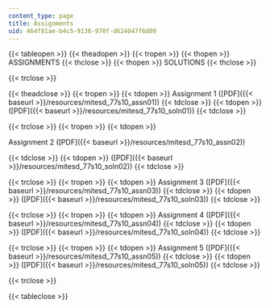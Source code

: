 ```yaml
---
content_type: page
title: Assignments
uid: 464f81ae-b4c5-9136-970f-d624047f6d09
---
```


{{< tableopen >}}
{{< theadopen >}}
{{< tropen >}}
{{< thopen >}}
ASSIGNMENTS
{{< thclose >}}
{{< thopen >}}
SOLUTIONS
{{< thclose >}}

{{< trclose >}}

{{< theadclose >}}
{{< tropen >}}
{{< tdopen >}}
Assignment 1 ([PDF]({{< baseurl >}}/resources/mitesd_77s10_assn01))
{{< tdclose >}}
{{< tdopen >}}
([PDF]({{< baseurl >}}/resources/mitesd_77s10_soln01))
{{< tdclose >}}

{{< trclose >}}
{{< tropen >}}
{{< tdopen >}}


Assignment 2 ([PDF]({{< baseurl >}}/resources/mitesd_77s10_assn02))


{{< tdclose >}}
{{< tdopen >}}
([PDF]({{< baseurl >}}/resources/mitesd_77s10_soln02))
{{< tdclose >}}

{{< trclose >}}
{{< tropen >}}
{{< tdopen >}}
Assignment 3 ([PDF]({{< baseurl >}}/resources/mitesd_77s10_assn03))
{{< tdclose >}}
{{< tdopen >}}
([PDF]({{< baseurl >}}/resources/mitesd_77s10_soln03))
{{< tdclose >}}

{{< trclose >}}
{{< tropen >}}
{{< tdopen >}}
Assignment 4 ([PDF]({{< baseurl >}}/resources/mitesd_77s10_assn04))
{{< tdclose >}}
{{< tdopen >}}
([PDF]({{< baseurl >}}/resources/mitesd_77s10_soln04))
{{< tdclose >}}

{{< trclose >}}
{{< tropen >}}
{{< tdopen >}}
Assignment 5 ([PDF]({{< baseurl >}}/resources/mitesd_77s10_assn05))
{{< tdclose >}}
{{< tdopen >}}
([PDF]({{< baseurl >}}/resources/mitesd_77s10_soln05))
{{< tdclose >}}

{{< trclose >}}

{{< tableclose >}}